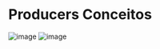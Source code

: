 # Producers Conceitos
![image](https://user-images.githubusercontent.com/27785070/135327651-8404eb1b-8bc0-44ac-aa5a-c97ba8533835.png)
![image](https://user-images.githubusercontent.com/27785070/135327696-e3c2d81e-5f30-4fa8-8a13-4726f888ad26.png)
